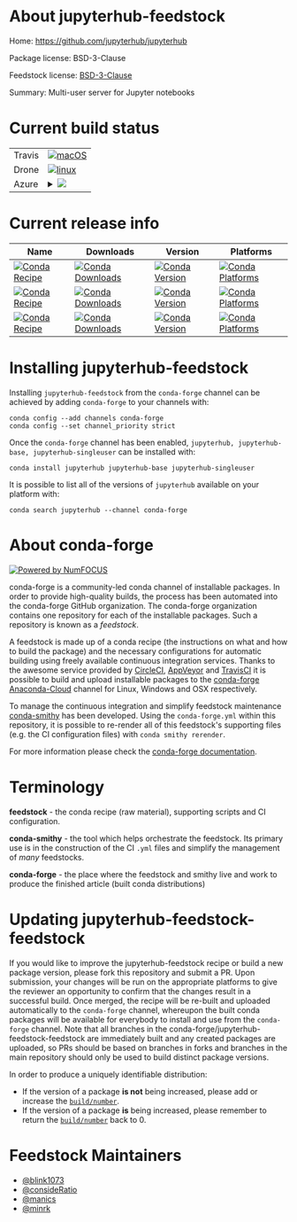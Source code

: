 About jupyterhub-feedstock
==========================

Home: https://github.com/jupyterhub/jupyterhub

Package license: BSD-3-Clause

Feedstock license: [BSD-3-Clause](https://github.com/conda-forge/jupyterhub-feedstock/blob/master/LICENSE.txt)

Summary: Multi-user server for Jupyter notebooks

Current build status
====================


<table><tr>
    <td>Travis</td>
    <td>
      <a href="https://travis-ci.com/conda-forge/jupyterhub-feedstock">
        <img alt="macOS" src="https://img.shields.io/travis/com/conda-forge/jupyterhub-feedstock/master.svg?label=macOS">
      </a>
    </td>
  </tr><tr>
    <td>Drone</td>
    <td>
      <a href="https://cloud.drone.io/conda-forge/jupyterhub-feedstock">
        <img alt="linux" src="https://img.shields.io/drone/build/conda-forge/jupyterhub-feedstock/master.svg?label=Linux">
      </a>
    </td>
  </tr>
    
  <tr>
    <td>Azure</td>
    <td>
      <details>
        <summary>
          <a href="https://dev.azure.com/conda-forge/feedstock-builds/_build/latest?definitionId=497&branchName=master">
            <img src="https://dev.azure.com/conda-forge/feedstock-builds/_apis/build/status/jupyterhub-feedstock?branchName=master">
          </a>
        </summary>
        <table>
          <thead><tr><th>Variant</th><th>Status</th></tr></thead>
          <tbody><tr>
              <td>linux_64_python3.6.____cpython</td>
              <td>
                <a href="https://dev.azure.com/conda-forge/feedstock-builds/_build/latest?definitionId=497&branchName=master">
                  <img src="https://dev.azure.com/conda-forge/feedstock-builds/_apis/build/status/jupyterhub-feedstock?branchName=master&jobName=linux&configuration=linux_64_python3.6.____cpython" alt="variant">
                </a>
              </td>
            </tr><tr>
              <td>linux_64_python3.7.____73_pypy</td>
              <td>
                <a href="https://dev.azure.com/conda-forge/feedstock-builds/_build/latest?definitionId=497&branchName=master">
                  <img src="https://dev.azure.com/conda-forge/feedstock-builds/_apis/build/status/jupyterhub-feedstock?branchName=master&jobName=linux&configuration=linux_64_python3.7.____73_pypy" alt="variant">
                </a>
              </td>
            </tr><tr>
              <td>linux_64_python3.7.____cpython</td>
              <td>
                <a href="https://dev.azure.com/conda-forge/feedstock-builds/_build/latest?definitionId=497&branchName=master">
                  <img src="https://dev.azure.com/conda-forge/feedstock-builds/_apis/build/status/jupyterhub-feedstock?branchName=master&jobName=linux&configuration=linux_64_python3.7.____cpython" alt="variant">
                </a>
              </td>
            </tr><tr>
              <td>linux_64_python3.8.____cpython</td>
              <td>
                <a href="https://dev.azure.com/conda-forge/feedstock-builds/_build/latest?definitionId=497&branchName=master">
                  <img src="https://dev.azure.com/conda-forge/feedstock-builds/_apis/build/status/jupyterhub-feedstock?branchName=master&jobName=linux&configuration=linux_64_python3.8.____cpython" alt="variant">
                </a>
              </td>
            </tr><tr>
              <td>linux_64_python3.9.____cpython</td>
              <td>
                <a href="https://dev.azure.com/conda-forge/feedstock-builds/_build/latest?definitionId=497&branchName=master">
                  <img src="https://dev.azure.com/conda-forge/feedstock-builds/_apis/build/status/jupyterhub-feedstock?branchName=master&jobName=linux&configuration=linux_64_python3.9.____cpython" alt="variant">
                </a>
              </td>
            </tr><tr>
              <td>linux_aarch64_python3.6.____cpython</td>
              <td>
                <a href="https://dev.azure.com/conda-forge/feedstock-builds/_build/latest?definitionId=497&branchName=master">
                  <img src="https://dev.azure.com/conda-forge/feedstock-builds/_apis/build/status/jupyterhub-feedstock?branchName=master&jobName=linux&configuration=linux_aarch64_python3.6.____cpython" alt="variant">
                </a>
              </td>
            </tr><tr>
              <td>linux_aarch64_python3.7.____73_pypy</td>
              <td>
                <a href="https://dev.azure.com/conda-forge/feedstock-builds/_build/latest?definitionId=497&branchName=master">
                  <img src="https://dev.azure.com/conda-forge/feedstock-builds/_apis/build/status/jupyterhub-feedstock?branchName=master&jobName=linux&configuration=linux_aarch64_python3.7.____73_pypy" alt="variant">
                </a>
              </td>
            </tr><tr>
              <td>linux_aarch64_python3.7.____cpython</td>
              <td>
                <a href="https://dev.azure.com/conda-forge/feedstock-builds/_build/latest?definitionId=497&branchName=master">
                  <img src="https://dev.azure.com/conda-forge/feedstock-builds/_apis/build/status/jupyterhub-feedstock?branchName=master&jobName=linux&configuration=linux_aarch64_python3.7.____cpython" alt="variant">
                </a>
              </td>
            </tr><tr>
              <td>linux_aarch64_python3.8.____cpython</td>
              <td>
                <a href="https://dev.azure.com/conda-forge/feedstock-builds/_build/latest?definitionId=497&branchName=master">
                  <img src="https://dev.azure.com/conda-forge/feedstock-builds/_apis/build/status/jupyterhub-feedstock?branchName=master&jobName=linux&configuration=linux_aarch64_python3.8.____cpython" alt="variant">
                </a>
              </td>
            </tr><tr>
              <td>linux_aarch64_python3.9.____cpython</td>
              <td>
                <a href="https://dev.azure.com/conda-forge/feedstock-builds/_build/latest?definitionId=497&branchName=master">
                  <img src="https://dev.azure.com/conda-forge/feedstock-builds/_apis/build/status/jupyterhub-feedstock?branchName=master&jobName=linux&configuration=linux_aarch64_python3.9.____cpython" alt="variant">
                </a>
              </td>
            </tr><tr>
              <td>linux_ppc64le_python3.6.____cpython</td>
              <td>
                <a href="https://dev.azure.com/conda-forge/feedstock-builds/_build/latest?definitionId=497&branchName=master">
                  <img src="https://dev.azure.com/conda-forge/feedstock-builds/_apis/build/status/jupyterhub-feedstock?branchName=master&jobName=linux&configuration=linux_ppc64le_python3.6.____cpython" alt="variant">
                </a>
              </td>
            </tr><tr>
              <td>linux_ppc64le_python3.7.____73_pypy</td>
              <td>
                <a href="https://dev.azure.com/conda-forge/feedstock-builds/_build/latest?definitionId=497&branchName=master">
                  <img src="https://dev.azure.com/conda-forge/feedstock-builds/_apis/build/status/jupyterhub-feedstock?branchName=master&jobName=linux&configuration=linux_ppc64le_python3.7.____73_pypy" alt="variant">
                </a>
              </td>
            </tr><tr>
              <td>linux_ppc64le_python3.7.____cpython</td>
              <td>
                <a href="https://dev.azure.com/conda-forge/feedstock-builds/_build/latest?definitionId=497&branchName=master">
                  <img src="https://dev.azure.com/conda-forge/feedstock-builds/_apis/build/status/jupyterhub-feedstock?branchName=master&jobName=linux&configuration=linux_ppc64le_python3.7.____cpython" alt="variant">
                </a>
              </td>
            </tr><tr>
              <td>linux_ppc64le_python3.8.____cpython</td>
              <td>
                <a href="https://dev.azure.com/conda-forge/feedstock-builds/_build/latest?definitionId=497&branchName=master">
                  <img src="https://dev.azure.com/conda-forge/feedstock-builds/_apis/build/status/jupyterhub-feedstock?branchName=master&jobName=linux&configuration=linux_ppc64le_python3.8.____cpython" alt="variant">
                </a>
              </td>
            </tr><tr>
              <td>linux_ppc64le_python3.9.____cpython</td>
              <td>
                <a href="https://dev.azure.com/conda-forge/feedstock-builds/_build/latest?definitionId=497&branchName=master">
                  <img src="https://dev.azure.com/conda-forge/feedstock-builds/_apis/build/status/jupyterhub-feedstock?branchName=master&jobName=linux&configuration=linux_ppc64le_python3.9.____cpython" alt="variant">
                </a>
              </td>
            </tr><tr>
              <td>osx_64_python3.6.____cpython</td>
              <td>
                <a href="https://dev.azure.com/conda-forge/feedstock-builds/_build/latest?definitionId=497&branchName=master">
                  <img src="https://dev.azure.com/conda-forge/feedstock-builds/_apis/build/status/jupyterhub-feedstock?branchName=master&jobName=osx&configuration=osx_64_python3.6.____cpython" alt="variant">
                </a>
              </td>
            </tr><tr>
              <td>osx_64_python3.7.____73_pypy</td>
              <td>
                <a href="https://dev.azure.com/conda-forge/feedstock-builds/_build/latest?definitionId=497&branchName=master">
                  <img src="https://dev.azure.com/conda-forge/feedstock-builds/_apis/build/status/jupyterhub-feedstock?branchName=master&jobName=osx&configuration=osx_64_python3.7.____73_pypy" alt="variant">
                </a>
              </td>
            </tr><tr>
              <td>osx_64_python3.7.____cpython</td>
              <td>
                <a href="https://dev.azure.com/conda-forge/feedstock-builds/_build/latest?definitionId=497&branchName=master">
                  <img src="https://dev.azure.com/conda-forge/feedstock-builds/_apis/build/status/jupyterhub-feedstock?branchName=master&jobName=osx&configuration=osx_64_python3.7.____cpython" alt="variant">
                </a>
              </td>
            </tr><tr>
              <td>osx_64_python3.8.____cpython</td>
              <td>
                <a href="https://dev.azure.com/conda-forge/feedstock-builds/_build/latest?definitionId=497&branchName=master">
                  <img src="https://dev.azure.com/conda-forge/feedstock-builds/_apis/build/status/jupyterhub-feedstock?branchName=master&jobName=osx&configuration=osx_64_python3.8.____cpython" alt="variant">
                </a>
              </td>
            </tr><tr>
              <td>osx_64_python3.9.____cpython</td>
              <td>
                <a href="https://dev.azure.com/conda-forge/feedstock-builds/_build/latest?definitionId=497&branchName=master">
                  <img src="https://dev.azure.com/conda-forge/feedstock-builds/_apis/build/status/jupyterhub-feedstock?branchName=master&jobName=osx&configuration=osx_64_python3.9.____cpython" alt="variant">
                </a>
              </td>
            </tr><tr>
              <td>win_64_python3.6.____cpython</td>
              <td>
                <a href="https://dev.azure.com/conda-forge/feedstock-builds/_build/latest?definitionId=497&branchName=master">
                  <img src="https://dev.azure.com/conda-forge/feedstock-builds/_apis/build/status/jupyterhub-feedstock?branchName=master&jobName=win&configuration=win_64_python3.6.____cpython" alt="variant">
                </a>
              </td>
            </tr><tr>
              <td>win_64_python3.7.____cpython</td>
              <td>
                <a href="https://dev.azure.com/conda-forge/feedstock-builds/_build/latest?definitionId=497&branchName=master">
                  <img src="https://dev.azure.com/conda-forge/feedstock-builds/_apis/build/status/jupyterhub-feedstock?branchName=master&jobName=win&configuration=win_64_python3.7.____cpython" alt="variant">
                </a>
              </td>
            </tr><tr>
              <td>win_64_python3.8.____cpython</td>
              <td>
                <a href="https://dev.azure.com/conda-forge/feedstock-builds/_build/latest?definitionId=497&branchName=master">
                  <img src="https://dev.azure.com/conda-forge/feedstock-builds/_apis/build/status/jupyterhub-feedstock?branchName=master&jobName=win&configuration=win_64_python3.8.____cpython" alt="variant">
                </a>
              </td>
            </tr><tr>
              <td>win_64_python3.9.____cpython</td>
              <td>
                <a href="https://dev.azure.com/conda-forge/feedstock-builds/_build/latest?definitionId=497&branchName=master">
                  <img src="https://dev.azure.com/conda-forge/feedstock-builds/_apis/build/status/jupyterhub-feedstock?branchName=master&jobName=win&configuration=win_64_python3.9.____cpython" alt="variant">
                </a>
              </td>
            </tr>
          </tbody>
        </table>
      </details>
    </td>
  </tr>
</table>

Current release info
====================

| Name | Downloads | Version | Platforms |
| --- | --- | --- | --- |
| [![Conda Recipe](https://img.shields.io/badge/recipe-jupyterhub-green.svg)](https://anaconda.org/conda-forge/jupyterhub) | [![Conda Downloads](https://img.shields.io/conda/dn/conda-forge/jupyterhub.svg)](https://anaconda.org/conda-forge/jupyterhub) | [![Conda Version](https://img.shields.io/conda/vn/conda-forge/jupyterhub.svg)](https://anaconda.org/conda-forge/jupyterhub) | [![Conda Platforms](https://img.shields.io/conda/pn/conda-forge/jupyterhub.svg)](https://anaconda.org/conda-forge/jupyterhub) |
| [![Conda Recipe](https://img.shields.io/badge/recipe-jupyterhub--base-green.svg)](https://anaconda.org/conda-forge/jupyterhub-base) | [![Conda Downloads](https://img.shields.io/conda/dn/conda-forge/jupyterhub-base.svg)](https://anaconda.org/conda-forge/jupyterhub-base) | [![Conda Version](https://img.shields.io/conda/vn/conda-forge/jupyterhub-base.svg)](https://anaconda.org/conda-forge/jupyterhub-base) | [![Conda Platforms](https://img.shields.io/conda/pn/conda-forge/jupyterhub-base.svg)](https://anaconda.org/conda-forge/jupyterhub-base) |
| [![Conda Recipe](https://img.shields.io/badge/recipe-jupyterhub--singleuser-green.svg)](https://anaconda.org/conda-forge/jupyterhub-singleuser) | [![Conda Downloads](https://img.shields.io/conda/dn/conda-forge/jupyterhub-singleuser.svg)](https://anaconda.org/conda-forge/jupyterhub-singleuser) | [![Conda Version](https://img.shields.io/conda/vn/conda-forge/jupyterhub-singleuser.svg)](https://anaconda.org/conda-forge/jupyterhub-singleuser) | [![Conda Platforms](https://img.shields.io/conda/pn/conda-forge/jupyterhub-singleuser.svg)](https://anaconda.org/conda-forge/jupyterhub-singleuser) |

Installing jupyterhub-feedstock
===============================

Installing `jupyterhub-feedstock` from the `conda-forge` channel can be achieved by adding `conda-forge` to your channels with:

```
conda config --add channels conda-forge
conda config --set channel_priority strict
```

Once the `conda-forge` channel has been enabled, `jupyterhub, jupyterhub-base, jupyterhub-singleuser` can be installed with:

```
conda install jupyterhub jupyterhub-base jupyterhub-singleuser
```

It is possible to list all of the versions of `jupyterhub` available on your platform with:

```
conda search jupyterhub --channel conda-forge
```


About conda-forge
=================

[![Powered by NumFOCUS](https://img.shields.io/badge/powered%20by-NumFOCUS-orange.svg?style=flat&colorA=E1523D&colorB=007D8A)](http://numfocus.org)

conda-forge is a community-led conda channel of installable packages.
In order to provide high-quality builds, the process has been automated into the
conda-forge GitHub organization. The conda-forge organization contains one repository
for each of the installable packages. Such a repository is known as a *feedstock*.

A feedstock is made up of a conda recipe (the instructions on what and how to build
the package) and the necessary configurations for automatic building using freely
available continuous integration services. Thanks to the awesome service provided by
[CircleCI](https://circleci.com/), [AppVeyor](https://www.appveyor.com/)
and [TravisCI](https://travis-ci.com/) it is possible to build and upload installable
packages to the [conda-forge](https://anaconda.org/conda-forge)
[Anaconda-Cloud](https://anaconda.org/) channel for Linux, Windows and OSX respectively.

To manage the continuous integration and simplify feedstock maintenance
[conda-smithy](https://github.com/conda-forge/conda-smithy) has been developed.
Using the ``conda-forge.yml`` within this repository, it is possible to re-render all of
this feedstock's supporting files (e.g. the CI configuration files) with ``conda smithy rerender``.

For more information please check the [conda-forge documentation](https://conda-forge.org/docs/).

Terminology
===========

**feedstock** - the conda recipe (raw material), supporting scripts and CI configuration.

**conda-smithy** - the tool which helps orchestrate the feedstock.
                   Its primary use is in the construction of the CI ``.yml`` files
                   and simplify the management of *many* feedstocks.

**conda-forge** - the place where the feedstock and smithy live and work to
                  produce the finished article (built conda distributions)


Updating jupyterhub-feedstock-feedstock
=======================================

If you would like to improve the jupyterhub-feedstock recipe or build a new
package version, please fork this repository and submit a PR. Upon submission,
your changes will be run on the appropriate platforms to give the reviewer an
opportunity to confirm that the changes result in a successful build. Once
merged, the recipe will be re-built and uploaded automatically to the
`conda-forge` channel, whereupon the built conda packages will be available for
everybody to install and use from the `conda-forge` channel.
Note that all branches in the conda-forge/jupyterhub-feedstock-feedstock are
immediately built and any created packages are uploaded, so PRs should be based
on branches in forks and branches in the main repository should only be used to
build distinct package versions.

In order to produce a uniquely identifiable distribution:
 * If the version of a package **is not** being increased, please add or increase
   the [``build/number``](https://docs.conda.io/projects/conda-build/en/latest/resources/define-metadata.html#build-number-and-string).
 * If the version of a package **is** being increased, please remember to return
   the [``build/number``](https://docs.conda.io/projects/conda-build/en/latest/resources/define-metadata.html#build-number-and-string)
   back to 0.

Feedstock Maintainers
=====================

* [@blink1073](https://github.com/blink1073/)
* [@consideRatio](https://github.com/consideRatio/)
* [@manics](https://github.com/manics/)
* [@minrk](https://github.com/minrk/)

